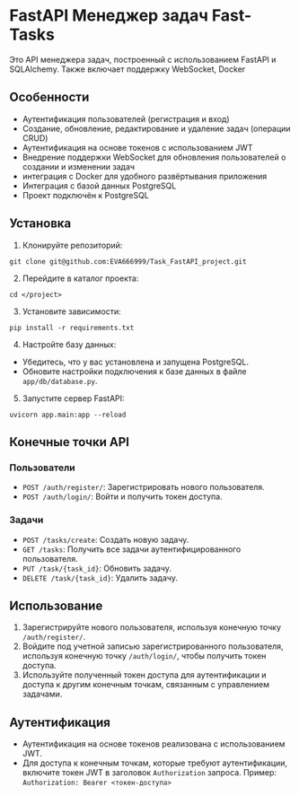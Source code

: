 <h1>FastAPI Менеджер задач Fast-Tasks </h1>

<p>Это API менеджера задач, построенный с использованием FastAPI и SQLAlchemy. Также включает поддержку WebSocket, Docker</p>

<h2>Особенности</h2>

<ul>
<li>Аутентификация пользователей (регистрация и вход)</li>
<li>Создание, обновление, редактирование и удаление задач (операции CRUD)</li>
<li>Аутентификация на основе токенов с использованием JWT</li>
<li>Внедрение поддержки WebSocket для обновления пользователей о создании и изменении задач</li>
<li>интеграция с Docker для удобного развёртывания приложения</li>
<li>Интеграция с базой данных PostgreSQL</li>
<li>Проект подключён к PostgreSQL</li>
</ul>

<h2>Установка</h2>

<ol>
<li>Клонируйте репозиторий:</li>
</ol>

<pre><code>git clone git@github.com:EVA666999/Task_FastAPI_project.git
</code></pre>

<ol start="2">
<li>Перейдите в каталог проекта:</li>
</ol>

<pre><code>cd &lt;/project&gt;
</code></pre>

<ol start="3">
<li>Установите зависимости:</li>
</ol>

<pre><code>pip install -r requirements.txt
</code></pre>

<ol start="4">
<li>Настройте базу данных:</li>
</ol>

<ul>
<li>Убедитесь, что у вас установлена и запущена PostgreSQL.</li>
<li>Обновите настройки подключения к базе данных в файле <code>app/db/database.py</code>.</li>
</ul>

<ol start="5">
<li>Запустите сервер FastAPI:</li>
</ol>

<pre><code>uvicorn app.main:app --reload
</code></pre>

<h2>Конечные точки API</h2>

<h3>Пользователи</h3>

<ul>
<li><code>POST /auth/register/</code>: Зарегистрировать нового пользователя.</li>
<li><code>POST /auth/login/</code>: Войти и получить токен доступа.</li>
</ul>

<h3>Задачи</h3>

<ul>
<li><code>POST /tasks/create</code>: Создать новую задачу.</li>
<li><code>GET /tasks</code>: Получить все задачи аутентифицированного пользователя.</li>
<li><code>PUT /task/{task_id}</code>: Обновить задачу.</li>
<li><code>DELETE /task/{task_id}</code>: Удалить задачу.</li>
</ul>

<h2>Использование</h2>

<ol>
<li>Зарегистрируйте нового пользователя, используя конечную точку <code>/auth/register/</code>.</li>
<li>Войдите под учетной записью зарегистрированного пользователя, используя конечную точку <code>/auth/login/</code>, чтобы получить токен доступа.</li>
<li>Используйте полученный токен доступа для аутентификации и доступа к другим конечным точкам, связанным с управлением задачами.</li>
</ol>

<h2>Аутентификация</h2>

<ul>
<li>Аутентификация на основе токенов реализована с использованием JWT.</li>
<li>Для доступа к конечным точкам, которые требуют аутентификации, включите токен JWT в заголовок <code>Authorization</code> запроса. Пример: <code>Authorization: Bearer &lt;токен-доступа&gt;</code></li>
</ul>

